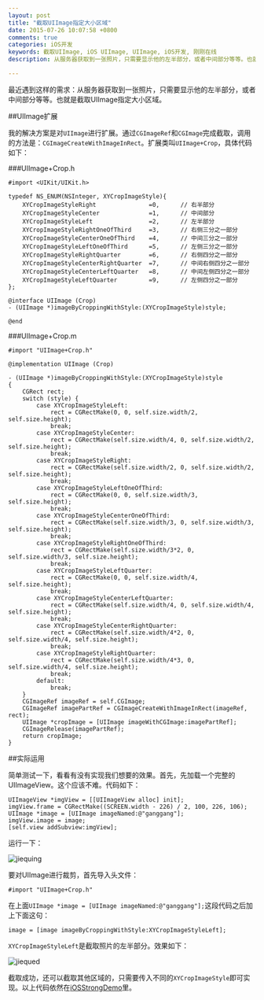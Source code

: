 ```yaml
---
layout: post
title: "截取UIImage指定大小区域"
date: 2015-07-26 10:07:58 +0800
comments: true
categories: iOS开发
keywords: 截取UIImage, iOS UIImage, UIImage, iOS开发, 刚刚在线
description: 从服务器获取到一张照片，只需要显示他的左半部分，或者中间部分等等。也就是截取UIImage指定大小区域。

---
```


最近遇到这样的需求：从服务器获取到一张照片，只需要显示他的左半部分，或者中间部分等等。也就是截取UIImage指定大小区域。

##UIImage扩展

我的解决方案是对`UIImage`进行扩展。通过`CGImageRef`和`CGImage`完成截取，调用的方法是：`CGImageCreateWithImageInRect`。扩展类叫`UIImage+Crop`，具体代码如下：

###UIImage+Crop.h

	#import <UIKit/UIKit.h>
	
	typedef NS_ENUM(NSInteger, XYCropImageStyle){
	    XYCropImageStyleRight               =0,      // 右半部分
	    XYCropImageStyleCenter              =1,      // 中间部分
	    XYCropImageStyleLeft                =2,      // 左半部分
	    XYCropImageStyleRightOneOfThird     =3,      // 右侧三分之一部分
	    XYCropImageStyleCenterOneOfThird    =4,      // 中间三分之一部分
	    XYCropImageStyleLeftOneOfThird      =5,      // 左侧三分之一部分
	    XYCropImageStyleRightQuarter        =6,      // 右侧四分之一部分
	    XYCropImageStyleCenterRightQuarter  =7,      // 中间右侧四分之一部分
	    XYCropImageStyleCenterLeftQuarter   =8,      // 中间左侧四分之一部分
	    XYCropImageStyleLeftQuarter         =9,      // 左侧四分之一部分
	};
	
	@interface UIImage (Crop)
	- (UIImage *)imageByCroppingWithStyle:(XYCropImageStyle)style;
	
	@end

###UIImage+Crop.m

	#import "UIImage+Crop.h"
	
	@implementation UIImage (Crop)
	
	- (UIImage *)imageByCroppingWithStyle:(XYCropImageStyle)style
	{
	    CGRect rect;
	    switch (style) {
	        case XYCropImageStyleLeft:
	            rect = CGRectMake(0, 0, self.size.width/2, self.size.height);
	            break;
	        case XYCropImageStyleCenter:
	            rect = CGRectMake(self.size.width/4, 0, self.size.width/2, self.size.height);
	            break;
	        case XYCropImageStyleRight:
	            rect = CGRectMake(self.size.width/2, 0, self.size.width/2, self.size.height);
	            break;
	        case XYCropImageStyleLeftOneOfThird:
	            rect = CGRectMake(0, 0, self.size.width/3, self.size.height);
	            break;
	        case XYCropImageStyleCenterOneOfThird:
	            rect = CGRectMake(self.size.width/3, 0, self.size.width/3, self.size.height);
	            break;
	        case XYCropImageStyleRightOneOfThird:
	            rect = CGRectMake(self.size.width/3*2, 0, self.size.width/3, self.size.height);
	            break;
	        case XYCropImageStyleLeftQuarter:
	            rect = CGRectMake(0, 0, self.size.width/4, self.size.height);
	            break;
	        case XYCropImageStyleCenterLeftQuarter:
	            rect = CGRectMake(self.size.width/4, 0, self.size.width/4, self.size.height);
	            break;
	        case XYCropImageStyleCenterRightQuarter:
	            rect = CGRectMake(self.size.width/4*2, 0, self.size.width/4, self.size.height);
	            break;
	        case XYCropImageStyleRightQuarter:
	            rect = CGRectMake(self.size.width/4*3, 0, self.size.width/4, self.size.height);
	            break;
	        default:
	            break;
	    }
	    CGImageRef imageRef = self.CGImage;
	    CGImageRef imagePartRef = CGImageCreateWithImageInRect(imageRef, rect);
	    UIImage *cropImage = [UIImage imageWithCGImage:imagePartRef];
	    CGImageRelease(imagePartRef);
	    return cropImage;
	}

##实际运用

简单测试一下，看看有没有实现我们想要的效果。首先，先加载一个完整的UIImageView。这个应该不难。代码如下：

	UIImageView *imgView = [[UIImageView alloc] init];
    imgView.frame = CGRectMake((SCREEN.width - 226) / 2, 100, 226, 106);
    UIImage *image = [UIImage imageNamed:@"ganggang"];
    imgView.image = image;
    [self.view addSubview:imgView];
    
运行一下：

![jiequing](http://7xkkk9.com1.z0.glb.clouddn.com/jiequing.png)

要对UIImage进行裁剪，首先导入头文件：

	#import "UIImage+Crop.h"

在上面`UIImage *image = [UIImage imageNamed:@"ganggang"];`这段代码之后加上下面这句：

    image = [image imageByCroppingWithStyle:XYCropImageStyleLeft];
    
`XYCropImageStyleLeft`是截取照片的左半部分。效果如下：

![jiequed](http://7xkkk9.com1.z0.glb.clouddn.com/jiequed.png)

截取成功，还可以截取其他区域的，只需要传入不同的`XYCropImageStyle`即可实现。以上代码依然在[iOSStrongDemo](https://github.com/worldligang/iOSStrongDemo)里。

